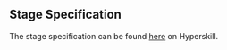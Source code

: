 ## Stage Specification

The stage specification can be found [here](https://hyperskill.org/projects/58/stages/315/implement) on Hyperskill. 